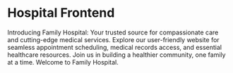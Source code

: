 # Hospital Frontend
 Introducing Family Hospital: Your trusted source for compassionate care and cutting-edge medical services. Explore our user-friendly website for seamless appointment scheduling, medical records access, and essential healthcare resources. Join us in building a healthier community, one family at a time. Welcome to Family Hospital.
